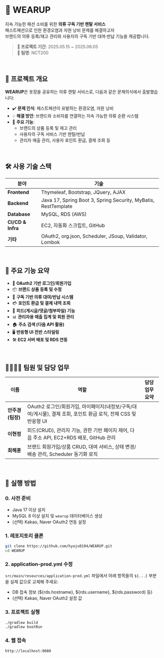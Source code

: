 # 👚 WEARUP

지속 가능한 패션 소비를 위한 **의류 구독 기반 렌탈 서비스**  
패스트패션으로 인한 환경오염과 자원 낭비 문제를 해결하고자  
브랜드의 의류 등록/재고 관리와 사용자의 구독 기반 대여·반납 기능을 제공합니다.

> **📅 프로젝트 기간**: 2025.05.15 ~ 2025.06.05  
> **👥 팀명**: NCT200  

<br>

## 📌 프로젝트 개요

**WEARUP**은 옷장을 공유하는 의류 렌탈 서비스로, 다음과 같은 문제의식에서 출발했습니다:

- ✔️ **문제 인식**: 패스트패션이 유발하는 환경오염, 자원 낭비
- 💡 **해결 방안**: 브랜드와 소비자를 연결하는 지속 가능한 의류 순환 시스템
- 🧾 **주요 기능**:
  - 브랜드의 상품 등록 및 재고 관리
  - 사용자의 구독 서비스 기반 렌탈/반납
  - 관리자 매출 관리, 사용자 포인트 환급, 결제 조회 등 

<br>

## 🛠 사용 기술 스택

| 분야 | 기술 |
|------|------|
| **Frontend** | Thymeleaf, Bootstrap, JQuery, AJAX |
| **Backend** | Java 17, Spring Boot 3, Spring Security, MyBatis, RestTemplate |
| **Database** | MySQL, RDS (AWS) |
| **CI/CD & Infra** | EC2, 자동화 스크립트, GitHub |
| **기타** | OAuth2, org.json, Scheduler, JSoup, Validator, Lombok | 

<br>

## 🧩 주요 기능 요약

- 🔐 **OAuth2 기반 로그인/회원가입**
- 📦 **브랜드 상품 등록 및 수정**
- 🔁 **구독 기반 의류 대여/반납 시스템**
- 💳 **포인트 환급 및 결제 내역 조회**
- 📝 **피드(게시글/댓글/첨부파일) 기능**
- 📊 **관리자용 매출 집계 및 회원 관리**
- 🏠 **주소 검색 (다음 API 활용)**
- 🖥 **반응형 UI 전반 스타일링**
- 🛠 **EC2 서버 배포 및 RDS 연동** 

<br>

## 👨‍👩‍👧‍👦 팀원 및 담당 업무

| 이름 | 역할 | 담당 업무 요약 |
|------|------|----------------|
| **안주경 (팀장)**  | OAuth2 로그인/회원가입, 마이페이지(내정보/구독/대여/게시물), 결제 조회, 포인트 환급 로직, 전체 CSS 및 반응형 UI |
| **이현정** | 피드(CRUD), 관리자 기능, 권한 기반 페이지 제어, 다음 주소 API, EC2+RDS 배포, GitHub 관리 |
| **최해훈** |  브랜드 회원가입/상품 CRUD, 대여 서비스, 상태 변경/배송 관리, Scheduler 동기화 로직 |

<br>

## 📝 실행 방법

### 0. 사전 준비

- Java 17 이상 설치
- MySQL 8 이상 설치 및 `wearup` 데이터베이스 생성
- (선택) Kakao, Naver OAuth2 연동 설정


### 1. 레포지토리 클론

```bash
git clone https://github.com/hyoju0104/WEARUP.git
cd WEARUP
```


### 2.  application-prod.yml 수정
`src/main/resources/application-prod.yml` 파일에서 아래 항목들의 `${...}` 부분을 실제 값으로 교체해 주세요:

- DB 접속 정보 (${rds.hostname}, ${rds.username}, ${rds.password} 등)
- (선택) Kakao, Naver OAuth2 설정 값


### 3. 프로젝트 실행
```bash
./gradlew build
./gradlew bootRun
```


### 4. 웹 접속
```http://localhost:8080```
